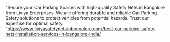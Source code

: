 "Secure your Car Parking Spaces with high-quality Safety Nets in Bangalore from Liviya Enterprises. We are offering durable and reliable Car Parking Safety solutions to protect vehicles from potential hazards. Trust our expertise for optimal safety.
"https://www.liviyasafetynetsinbengaluru.com/best-car-parking-safety-nets-installation-services-in-bangalore-india/
